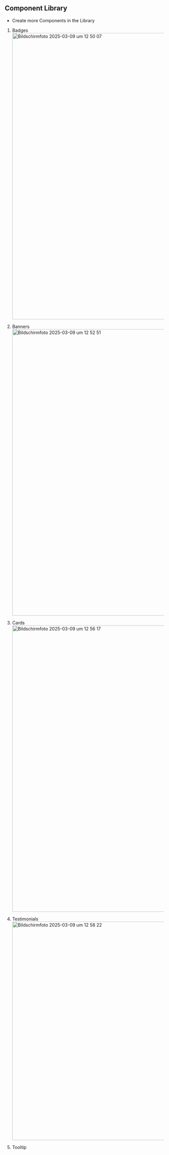 ## Component Library

- Create more Components in the Library

1. Badges
   <img width="907" alt="Bildschirmfoto 2025-03-09 um 12 50 07" src="https://github.com/user-attachments/assets/ea758355-5f59-45a6-b58e-98e4fb820988" />

2. Banners
   <img width="907" alt="Bildschirmfoto 2025-03-09 um 12 52 51" src="https://github.com/user-attachments/assets/22eec4fb-f38f-4987-949b-622880d373da" />

3. Cards
   <img width="907" alt="Bildschirmfoto 2025-03-09 um 12 56 17" src="https://github.com/user-attachments/assets/4c24f3e9-a432-4793-b1f2-ee301c8b0cc3" />

4. Testimonials
   <img width="692" alt="Bildschirmfoto 2025-03-09 um 12 58 22" src="https://github.com/user-attachments/assets/e89e8f3a-7517-43d9-ac05-236ac1010c4e" />

5. Tooltip
